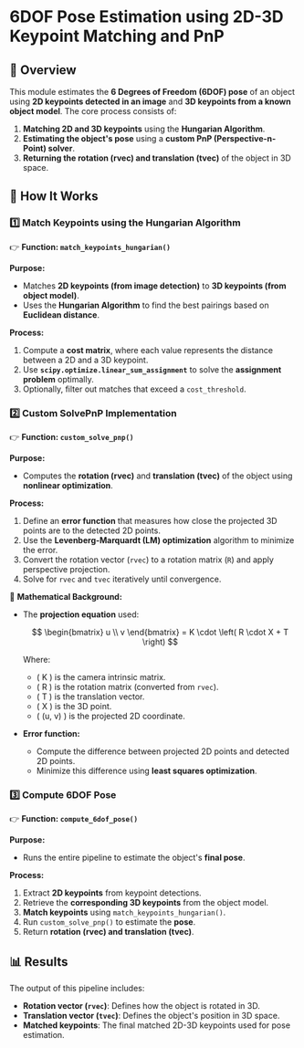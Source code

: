 # 6DOF Pose Estimation using 2D-3D Keypoint Matching and PnP

## 📌 Overview
This module estimates the **6 Degrees of Freedom (6DOF) pose** of an object using **2D keypoints detected in an image** and **3D keypoints from a known object model**. The core process consists of:

1. **Matching 2D and 3D keypoints** using the **Hungarian Algorithm**.
2. **Estimating the object's pose** using a **custom PnP (Perspective-n-Point) solver**.
3. **Returning the rotation (rvec) and translation (tvec)** of the object in 3D space.


## 🚀 How It Works
### 1️⃣ Match Keypoints using the Hungarian Algorithm
👉 **Function: `match_keypoints_hungarian()`**

**Purpose:**
- Matches **2D keypoints (from image detection)** to **3D keypoints (from object model)**.
- Uses the **Hungarian Algorithm** to find the best pairings based on **Euclidean distance**.

**Process:**
1. Compute a **cost matrix**, where each value represents the distance between a 2D and a 3D keypoint.
2. Use **`scipy.optimize.linear_sum_assignment`** to solve the **assignment problem** optimally.
3. Optionally, filter out matches that exceed a `cost_threshold`.

### 2️⃣ Custom SolvePnP Implementation
👉 **Function: `custom_solve_pnp()`**

**Purpose:**
- Computes the **rotation (rvec)** and **translation (tvec)** of the object using **nonlinear optimization**.

**Process:**
1. Define an **error function** that measures how close the projected 3D points are to the detected 2D points.
2. Use the **Levenberg-Marquardt (LM) optimization** algorithm to minimize the error.
3. Convert the rotation vector (`rvec`) to a rotation matrix (`R`) and apply perspective projection.
4. Solve for `rvec` and `tvec` iteratively until convergence.

📌 **Mathematical Background:**
- The **projection equation** used:
  
  $$
  \begin{bmatrix} u \\ v \end{bmatrix} = K \cdot \left( R \cdot X + T \right)
  $$
  
  Where:
  - \( K \) is the camera intrinsic matrix.
  - \( R \) is the rotation matrix (converted from `rvec`).
  - \( T \) is the translation vector.
  - \( X \) is the 3D point.
  - \( (u, v) \) is the projected 2D coordinate.

- **Error function:**
  - Compute the difference between projected 2D points and detected 2D points.
  - Minimize this difference using **least squares optimization**.

### 3️⃣ Compute 6DOF Pose
👉 **Function: `compute_6dof_pose()`**

**Purpose:**
- Runs the entire pipeline to estimate the object's **final pose**.

**Process:**
1. Extract **2D keypoints** from keypoint detections.
2. Retrieve the **corresponding 3D keypoints** from the object model.
3. **Match keypoints** using `match_keypoints_hungarian()`.
4. Run `custom_solve_pnp()` to estimate the **pose**.
5. Return **rotation (rvec) and translation (tvec)**.

## 📊 Results
The output of this pipeline includes:
- **Rotation vector (`rvec`)**: Defines how the object is rotated in 3D.
- **Translation vector (`tvec`)**: Defines the object's position in 3D space.
- **Matched keypoints**: The final matched 2D-3D keypoints used for pose estimation.



